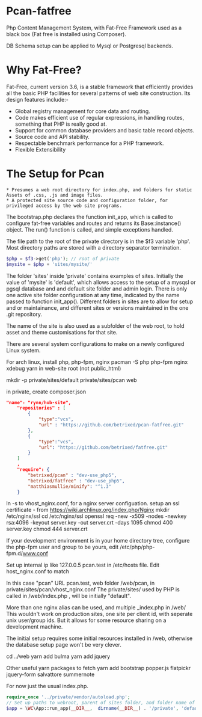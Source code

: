 # Pcan-fatfree

Php Content Management System, with Fat-Free Framework used as a black box (Fat free is installed using Composer).

DB Schema setup can be applied to Mysql or Postgresql backends.

# Why Fat-Free?

Fat-Free, current version 3.6, is a stable framework that efficiently provides all the basic PHP facilities for several patterns of web site construction.
Its design features include:-
* Global registry management for core data and routing.
* Code makes efficient use of regular expressions, in handling routes, something that PHP is really good at.
* Support for common database providers and basic table record objects.
* Source code and API stability.
* Respectable benchmark performance for a PHP framework.
* Flexible Extensibility

# The Setup for Pcan
    * Presumes a web root directory for index.php, and folders for static Assets of .css, .js and image files. 
    * A protected site source code and configuration folder, for privileged access by the web site programs.



The bootstrap.php declares the function init_app, which is called to configure fat-free variables and routes and returns its Base::instance() object. 
The run() function is called, and simple exceptions handled.

The file path to the root of the private directory is in the $f3 variable 'php'.
Most directory paths are stored with a directory separator termination.

```php
$php = $f3->get('php'); // root of private
$mysite = $php + 'sites/mysite/'

```

The folder 'sites' inside 'private' contains examples of sites. Initially the value of 'mysite' is 'default', which allows access to the setup of a mysqsl or pgsql database and
and default site folder and admin login.
There is only one active site folder configuration at any time, indicated by the name passed to function init_app(). 
Different folders in sites are to allow for setup and or maintainance, and different sites or versions maintained in the one .git repository.

The name of the site is also used as a subfolder of the web root, to hold asset and theme customisations for that site.

There are several system configurations to make on a newly configured Linux system.

For arch linux, install php, php-fpm, nginx 
pacman -S php php-fpm nginx xdebug yarn
in web-site root (not public_html) 

mkdir -p private/sites/default private/sites/pcan web  

in private, create composer.json
```json
"name": "rynn/hub-site",
	"repositories" : [
		{
			"type":"vcs",
			"url" : "https://github.com/betrixed/pcan-fatfree.git"
		},
		{
			"type":"vcs",
			"url": "https://github.com/betrixed/fatfree.git"
		}
	]
	,
	"require": {
		"betrixed/pcan" : "dev-use_php5",
		"betrixed/fatfree" : "dev-use_php5",
		"matthiasmullie/minify": "^1.3"
	}
```

ln -s to vhost_nginx.conf, for a nginx server configuation.
setup an ssl certificate - 
from https://wiki.archlinux.org/index.php/Nginx
mkdir /etc/nginx/ssl
cd /etc/nginx/ssl
openssl req -new -x509 -nodes -newkey rsa:4096 -keyout server.key -out server.crt -days 1095
chmod 400 server.key
chmod 444 server.crt

If your development environment is in your home directory tree,
configure the php-fpm user and group to be yours, edit  /etc/php/php-fpm.d/www.conf

Set up internal ip like 127.0.0.5 pcan.test in /etc/hosts file.
Edit host_nginx.conf to match

In this case "pcan" URL pcan.test, web folder /web/pcan,  in private/sites/pcan/vhost_nginx.conf
The private/sites/<folder> used by PHP is called in /web/index.php , will be initially "default".

More than one nginx alias can be used, and multiple <site>_index.php in /web/
This wouldn't work on production sites, one site per client id, with seperate unix user/group ids.
But it allows for some resource sharing on a development machine.

The initial setup requires some initial resources installed in /web, otherwise
the database setup page won't be very clever.

cd ../web
yarn add bulma
yarn add jquery

Other useful yarn packages to fetch
yarn add bootstrap popper.js flatpickr jquery-form salvattore summernote

For now just the usual index.php.

```php
require_once '../private/vendor/autoload.php';
// Set up paths to webroot, parent of sites folder, and folder name of site
$app = \WC\App::run_app(__DIR__,  dirname(__DIR__) . '/private', 'default');
```